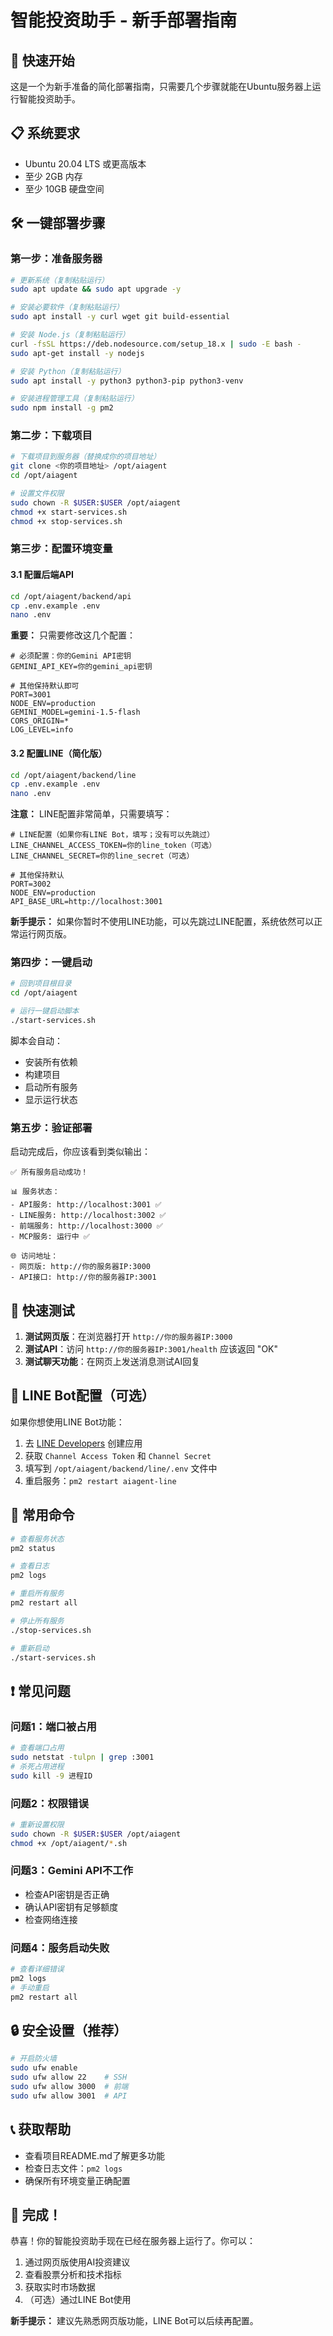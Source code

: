 # 智能投资助手 - 新手部署指南

## 🚀 快速开始

这是一个为新手准备的简化部署指南，只需要几个步骤就能在Ubuntu服务器上运行智能投资助手。

## 📋 系统要求

- Ubuntu 20.04 LTS 或更高版本
- 至少 2GB 内存
- 至少 10GB 硬盘空间

## 🛠️ 一键部署步骤

### 第一步：准备服务器

```bash
# 更新系统（复制粘贴运行）
sudo apt update && sudo apt upgrade -y

# 安装必要软件（复制粘贴运行）
sudo apt install -y curl wget git build-essential

# 安装 Node.js（复制粘贴运行）
curl -fsSL https://deb.nodesource.com/setup_18.x | sudo -E bash -
sudo apt-get install -y nodejs

# 安装 Python（复制粘贴运行）
sudo apt install -y python3 python3-pip python3-venv

# 安装进程管理工具（复制粘贴运行）
sudo npm install -g pm2
```

### 第二步：下载项目

```bash
# 下载项目到服务器（替换成你的项目地址）
git clone <你的项目地址> /opt/aiagent
cd /opt/aiagent

# 设置文件权限
sudo chown -R $USER:$USER /opt/aiagent
chmod +x start-services.sh
chmod +x stop-services.sh
```

### 第三步：配置环境变量

#### 3.1 配置后端API

```bash
cd /opt/aiagent/backend/api
cp .env.example .env
nano .env
```

**重要：** 只需要修改这几个配置：

```env
# 必须配置：你的Gemini API密钥
GEMINI_API_KEY=你的gemini_api密钥

# 其他保持默认即可
PORT=3001
NODE_ENV=production
GEMINI_MODEL=gemini-1.5-flash
CORS_ORIGIN=*
LOG_LEVEL=info
```

#### 3.2 配置LINE（简化版）

```bash
cd /opt/aiagent/backend/line
cp .env.example .env
nano .env
```

**注意：** LINE配置非常简单，只需要填写：

```env
# LINE配置（如果你有LINE Bot，填写；没有可以先跳过）
LINE_CHANNEL_ACCESS_TOKEN=你的line_token（可选）
LINE_CHANNEL_SECRET=你的line_secret（可选）

# 其他保持默认
PORT=3002
NODE_ENV=production
API_BASE_URL=http://localhost:3001
```

**新手提示：** 如果你暂时不使用LINE功能，可以先跳过LINE配置，系统依然可以正常运行网页版。

### 第四步：一键启动

```bash
# 回到项目根目录
cd /opt/aiagent

# 运行一键启动脚本
./start-services.sh
```

脚本会自动：
- 安装所有依赖
- 构建项目
- 启动所有服务
- 显示运行状态

### 第五步：验证部署

启动完成后，你应该看到类似输出：

```
✅ 所有服务启动成功！

📊 服务状态：
- API服务: http://localhost:3001 ✅
- LINE服务: http://localhost:3002 ✅  
- 前端服务: http://localhost:3000 ✅
- MCP服务: 运行中 ✅

🌐 访问地址：
- 网页版: http://你的服务器IP:3000
- API接口: http://你的服务器IP:3001
```

## 🎯 快速测试

1. **测试网页版**：在浏览器打开 `http://你的服务器IP:3000`
2. **测试API**：访问 `http://你的服务器IP:3001/health` 应该返回 "OK"
3. **测试聊天功能**：在网页上发送消息测试AI回复

## 📱 LINE Bot配置（可选）

如果你想使用LINE Bot功能：

1. 去 [LINE Developers](https://developers.line.biz/) 创建应用
2. 获取 `Channel Access Token` 和 `Channel Secret`
3. 填写到 `/opt/aiagent/backend/line/.env` 文件中
4. 重启服务：`pm2 restart aiagent-line`

## 🔧 常用命令

```bash
# 查看服务状态
pm2 status

# 查看日志
pm2 logs

# 重启所有服务
pm2 restart all

# 停止所有服务
./stop-services.sh

# 重新启动
./start-services.sh
```

## ❗ 常见问题

### 问题1：端口被占用
```bash
# 查看端口占用
sudo netstat -tulpn | grep :3001
# 杀死占用进程
sudo kill -9 进程ID
```

### 问题2：权限错误
```bash
# 重新设置权限
sudo chown -R $USER:$USER /opt/aiagent
chmod +x /opt/aiagent/*.sh
```

### 问题3：Gemini API不工作
- 检查API密钥是否正确
- 确认API密钥有足够额度
- 检查网络连接

### 问题4：服务启动失败
```bash
# 查看详细错误
pm2 logs
# 手动重启
pm2 restart all
```

## 🔒 安全设置（推荐）

```bash
# 开启防火墙
sudo ufw enable
sudo ufw allow 22    # SSH
sudo ufw allow 3000  # 前端
sudo ufw allow 3001  # API
```

## 📞 获取帮助

- 查看项目README.md了解更多功能
- 检查日志文件：`pm2 logs`
- 确保所有环境变量正确配置

## 🎉 完成！

恭喜！你的智能投资助手现在已经在服务器上运行了。你可以：

1. 通过网页版使用AI投资建议
2. 查看股票分析和技术指标
3. 获取实时市场数据
4. （可选）通过LINE Bot使用

**新手提示：** 建议先熟悉网页版功能，LINE Bot可以后续再配置。